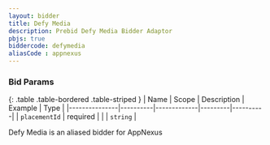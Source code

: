 ```yaml
---
layout: bidder
title: Defy Media
description: Prebid Defy Media Bidder Adaptor
pbjs: true
biddercode: defymedia
aliasCode : appnexus
---
```


### Bid Params

{: .table .table-bordered .table-striped }
| Name          | Scope    | Description | Example | Type     |
|---------------|----------|-------------|---------|----------|
| `placementId` | required |             |         | `string` |

Defy Media is an aliased bidder for AppNexus
